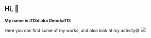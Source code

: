 ## Hi, 👋 

**My name is i113d aka Dimoka113**

Here you can find some of my works, and also look at my activity😄
<picture>
  <source
    srcset="https://github-readme-stats.vercel.app/api?username=Dimoka113&show_icons=true&theme=dark"
    media="(prefers-color-scheme: dark)"
  />
  <source
    srcset="https://github-readme-stats.vercel.app/api?username=Dimoka113&show_icons=true"
    media="(prefers-color-scheme: highcontrast), (prefers-color-scheme: no-preference)"
  />
  <img src="https://github-readme-stats.vercel.app/api?username=Dimoka113&show_icons=true" />
</picture>

<!--
**Dimoka113/Dimoka113** is a ✨ _special_ ✨ repository because its `README.md` (this file) appears on your GitHub profile.

Here are some ideas to get you started:

- 🔭 I’m currently working on ...
- 🌱 I’m currently learning ...
- 👯 I’m looking to collaborate on ...
- 🤔 I’m looking for help with ...
- 💬 Ask me about ...
- 📫 How to reach me: ...
- 😄 Pronouns: ...
- ⚡ Fun fact: ...
-->

